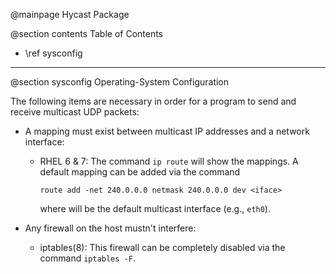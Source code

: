 @mainpage Hycast Package

@section contents Table of Contents
- \ref sysconfig

<hr>

@section sysconfig Operating-System Configuration

The following items are necessary in order for a program to send and receive multicast UDP packets:
- A mapping must exist between multicast IP addresses and a network interface:
  - RHEL 6 & 7: The command `ip route` will show the mappings. A default mapping can be added via
    the command

        route add -net 240.0.0.0 netmask 240.0.0.0 dev <iface>

    where <iface> will be the default multicast interface (e.g., `eth0`).

- Any firewall on the host mustn't interfere:
  - iptables(8): This firewall can be completely disabled via the command `iptables -F`.
